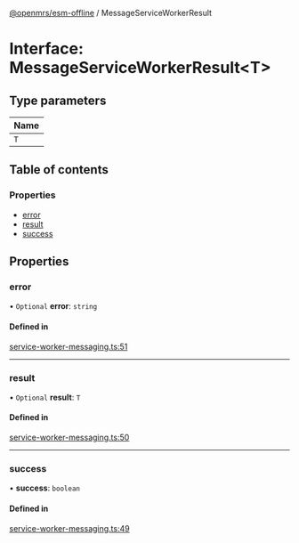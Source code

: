 [@openmrs/esm-offline](../API.md) / MessageServiceWorkerResult

# Interface: MessageServiceWorkerResult<T\>

## Type parameters

| Name |
| :------ |
| `T` |

## Table of contents

### Properties

- [error](MessageServiceWorkerResult.md#error)
- [result](MessageServiceWorkerResult.md#result)
- [success](MessageServiceWorkerResult.md#success)

## Properties

### error

• `Optional` **error**: `string`

#### Defined in

[service-worker-messaging.ts:51](https://github.com/openmrs/openmrs-esm-core/blob/master/packages/framework/esm-offline/src/service-worker-messaging.ts#L51)

___

### result

• `Optional` **result**: `T`

#### Defined in

[service-worker-messaging.ts:50](https://github.com/openmrs/openmrs-esm-core/blob/master/packages/framework/esm-offline/src/service-worker-messaging.ts#L50)

___

### success

• **success**: `boolean`

#### Defined in

[service-worker-messaging.ts:49](https://github.com/openmrs/openmrs-esm-core/blob/master/packages/framework/esm-offline/src/service-worker-messaging.ts#L49)
